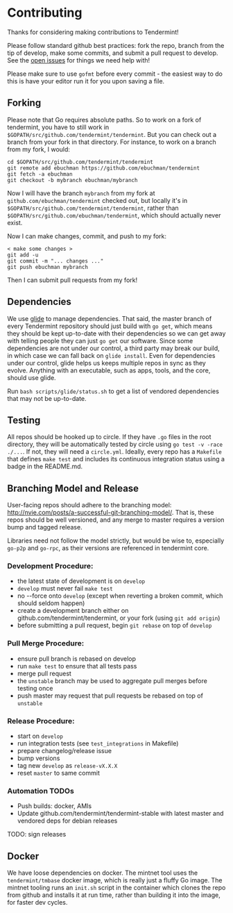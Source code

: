# Contributing

Thanks for considering making contributions to Tendermint!

Please follow standard github best practices: fork the repo, branch from the tip of develop, make some commits, and submit a pull request to develop. See the [open issues](https://github.com/tendermint/tendermint/issues) for things we need help with!

Please make sure to use `gofmt` before every commit - the easiest way to do this is have your editor run it for you upon saving a file.

## Forking

Please note that Go requires absolute paths. So to work on a fork of tendermint, you have to still work in `$GOPATH/src/github.com/tendermint/tendermint`. But you can check out a branch from your fork in that directory. For instance, to work on a branch from my fork, I would:

```
cd $GOPATH/src/github.com/tendermint/tendermint
git remote add ebuchman https://github.com/ebuchman/tendermint
git fetch -a ebuchman
git checkout -b mybranch ebuchman/mybranch
```

Now I will have the branch `mybranch` from my fork at `github.com/ebuchman/tendermint` checked out, but locally it's in `$GOPATH/src/github.com/tendermint/tendermint`, rather than `$GOPATH/src/github.com/ebuchman/tendermint`, which should actually never exist. 

Now I can make changes, commit, and push to my fork:

```
< make some changes >
git add -u
git commit -m "... changes ..."
git push ebuchman mybranch
```

Then I can submit pull requests from my fork!

## Dependencies

We use [glide](https://github.com/masterminds/glide) to manage dependencies.
That said, the master branch of every Tendermint repository should just build with `go get`, which means they should be kept up-to-date with their dependencies so we can get away with telling people they can just `go get` our software.
Since some dependencies are not under our control, a third party may break our build, in which case we can fall back on `glide install`. Even for dependencies under our control, glide helps us keeps multiple repos in sync as they evolve. Anything with an executable, such as apps, tools, and the core, should use glide.

Run `bash scripts/glide/status.sh` to get a list of vendored dependencies that may not be up-to-date. 

## Testing

All repos should be hooked up to circle. 
If they have `.go` files in the root directory, they will be automatically tested by circle using `go test -v -race ./...`. If not, they will need a `circle.yml`. Ideally, every repo has a `Makefile` that defines `make test` and includes its continuous integration status using a badge in the README.md.

## Branching Model and Release

User-facing repos should adhere to the branching model: http://nvie.com/posts/a-successful-git-branching-model/.
That is, these repos should be well versioned, and any merge to master requires a version bump and tagged release.

Libraries need not follow the model strictly, but would be wise to,
especially `go-p2p` and `go-rpc`, as their versions are referenced in tendermint core.

### Development Procedure:
- the latest state of development is on `develop`
- `develop` must never fail `make test`
- no --force onto `develop` (except when reverting a broken commit, which should seldom happen)
- create a development branch either on github.com/tendermint/tendermint, or your fork (using `git add origin`)
- before submitting a pull request, begin `git rebase` on top of `develop`

### Pull Merge Procedure:
- ensure pull branch is rebased on develop
- run `make test` to ensure that all tests pass
- merge pull request
- the `unstable` branch may be used to aggregate pull merges before testing once
- push master may request that pull requests be rebased on top of `unstable`

### Release Procedure:
- start on `develop`
- run integration tests (see `test_integrations` in Makefile)
- prepare changelog/release issue
- bump versions
- tag new `develop` as `release-vX.X.X`
- reset `master` to same commit

### Automation TODOs

- Push builds: docker, AMIs
- Update github.com/tendermint/tendermint-stable with latest master and vendored deps for debian releases

TODO: sign releases

## Docker

We have loose dependencies on docker. The mintnet tool uses the `tendermint/tmbase` docker image, which is really just a fluffy Go image. The mintnet tooling runs an `init.sh` script in the container which clones the repo from github and installs it at run time, rather than building it into the image, for faster dev cycles.
